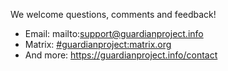 
We welcome questions, comments and feedback!

* Email: mailto:support@guardianproject.info
* Matrix: [#guardianproject:matrix.org](https://matrix.to/#/#guardianproject:matrix.org)
* And more: https://guardianproject.info/contact
